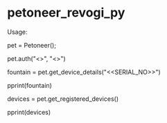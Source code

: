 # petoneer_revogi_py

Usage:

pet = Petoneer();

pet.auth("<<EMAIL>>", "<<PASSWORD>>")

fountain = pet.get_device_details("<<SERIAL_NO>>")

pprint(fountain)

devices = pet.get_registered_devices()

pprint(devices)
